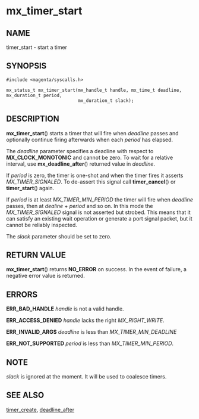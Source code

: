 # mx_timer_start

## NAME

timer_start - start a timer

## SYNOPSIS

```
#include <magenta/syscalls.h>

mx_status_t mx_timer_start(mx_handle_t handle, mx_time_t deadline, mx_duration_t period,
                           mx_duration_t slack);

```

## DESCRIPTION

**mx_timer_start**() starts a timer that will fire when *deadline* passes and
optionally continue firing afterwards when each *period* has elapsed.

The *deadline* parameter specifies a deadline with respect to
**MX_CLOCK_MONOTONIC** and cannot be zero. To wait for a relative interval,
use **mx_deadline_after**() returned value in *deadline*.

If *period* is zero, the timer is one-shot and when the timer fires it
asserts *MX_TIMER_SIGNALED*. To de-assert this signal call **timer_cancel**()
or **timer_start**() again.

If *period* is at least *MX_TIMER_MIN_PERIOD* the timer will fire
when *deadline* passes, then at *dealine* + *period* and so on. In this
mode the *MX_TIMER_SIGNALED* signal is not asserted but strobed.
This means that it can satisfy an existing wait operation or generate a
port signal packet, but it cannot be reliably inspected.

The *slack* parameter should be set to zero.

## RETURN VALUE

**mx_timer_start**() returns **NO_ERROR** on success.
In the event of failure, a negative error value is returned.


## ERRORS

**ERR_BAD_HANDLE**  *handle* is not a valid handle.

**ERR_ACCESS_DENIED**  *handle* lacks the right *MX_RIGHT_WRITE*.

**ERR_INVALID_ARGS**  *deadline* is less than *MX_TIMER_MIN_DEADLINE*

**ERR_NOT_SUPPORTED**  *period* is less than *MX_TIMER_MIN_PERIOD*.

## NOTE

*slack* is ignored at the moment. It will be used to coalesce timers.


## SEE ALSO

[timer_create](timer_create.md),
[deadline_after](deadline_after.md)
